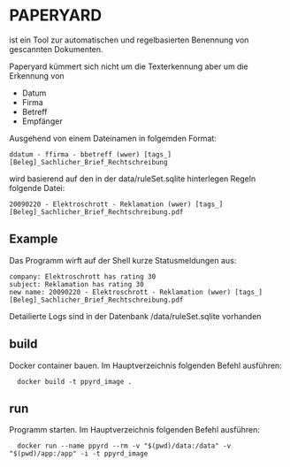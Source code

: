 # PAPERYARD

ist ein Tool zur automatischen und regelbasierten Benennung von gescannten Dokumenten.

Paperyard kümmert sich nicht um die Texterkennung aber um die Erkennung von

* Datum
* Firma
* Betreff
* Empfänger

Ausgehend von einem Dateinamen in folgemden Format:

    ddatum - ffirma - bbetreff (wwer) [tags_][Beleg]_Sachlicher_Brief_Rechtschreibung

wird basierend auf den in der data/ruleSet.sqlite hinterlegen Regeln folgende Datei:

    20090220 - Elektroschrott - Reklamation (wwer) [tags_][Beleg]_Sachlicher_Brief_Rechtschreibung.pdf


## Example

Das Programm wirft auf der Shell kurze Statusmeldungen aus:

    company: Elektroschrott has rating 30
    subject: Reklamation has rating 30
    new name: 20090220 - Elektroschrott - Reklamation (wwer) [tags_][Beleg]_Sachlicher_Brief_Rechtschreibung.pdf

Detailierte Logs sind in der Datenbank /data/ruleSet.sqlite vorhanden

## build

Docker container bauen. Im Hauptverzeichnis folgenden Befehl ausführen:

      docker build -t ppyrd_image . 

## run

Programm starten. Im Hauptverzeichnis folgenden Befehl ausführen:

      docker run --name ppyrd --rm -v "$(pwd)/data:/data" -v "$(pwd)/app:/app" -i -t ppyrd_image